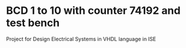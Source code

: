 # BCD 1 to 10 with counter 74192 and test bench
Project for Design Electrical Systems in VHDL language in ISE
